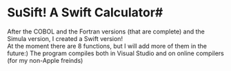 # SuSift! A Swift Calculator#
After the COBOL and the Fortran versions (that are complete) and the Simula version, I created a Swift version!<br>
At the moment there are 8 functions, but I will add more of them in the future:)
The program compiles both in Visual Studio and on online compilers (for my non-Apple freinds)
